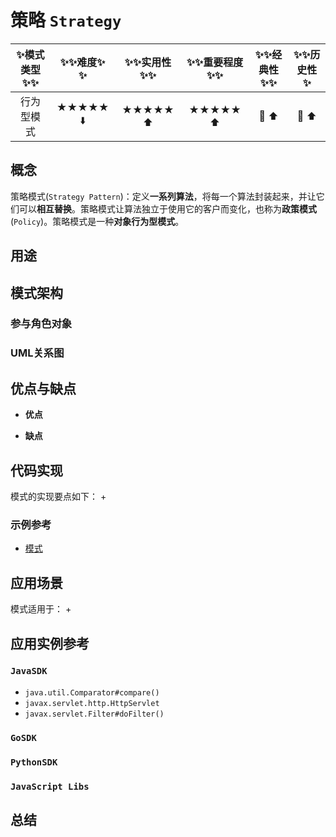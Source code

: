 # 策略 `Strategy`

| :sparkles:模式类型:sparkles::sparkles:|:sparkles::sparkles:难度:sparkles:  :sparkles: | :sparkles::sparkles:实用性:sparkles::sparkles: | :sparkles::sparkles:重要程度:sparkles::sparkles: |  :sparkles::sparkles:经典性:sparkles::sparkles: | :sparkles::sparkles:历史性:sparkles: |
| :----------------------------------------: | :-----------------------------------------------: | :-------------------------------------------------: | :----------------------------------------------------: | :--------------------------------------------------: | :--------------------------------------: |
|                    行为型模式                        |                ★★★★★ :arrow_down:                 |                  ★★★★★ :arrow_up:                   |                    ★★★★★ :arrow_up:                    |              :green_heart:  :arrow_up:               |        :green_heart:  :arrow_up:         |

## 概念
策略模式(`Strategy Pattern`)：定义**一系列算法**，将每一个算法封装起来，并让它们可以**相互替换**。策略模式让算法独立于使用它的客户而变化，也称为**政策模式**(`Policy`)。策略模式是一种**对象行为型模式**。

## 用途


## 模式架构



### 参与角色对象



### UML关系图



## 优点与缺点
+ **优点**

+ **缺点**


## 代码实现
模式的实现要点如下：
+

### 示例参考
+ [模式](./java/io/github/hooj0/)

## 应用场景
模式适用于：
+

## 应用实例参考

### `JavaSDK` 
+ `java.util.Comparator#compare()`
+ `javax.servlet.http.HttpServlet`
+ `javax.servlet.Filter#doFilter()`

### `GoSDK`

### `PythonSDK`

### `JavaScript Libs`


## 总结